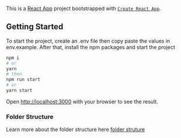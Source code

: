 This is a [React App](https://reactjs.org/docs/create-a-new-react-app.html) project bootstrapped with [`Create React App`](https://reactjs.org/docs/create-a-new-react-app.html).

## Getting Started

To start the project, create an .env file then copy paste the values in env.example.
After that, install the npm packages and start the project

```bash
npm i
# or
yarn
# then
npm run start
# or
yarn start
```

Open [http://localhost:3000](http://localhost:3000) with your browser to see the result.

### Folder Structure
Learn more about the folder structure here [folder struture](https://safaricom.atlassian.net/wiki/spaces/WDFS/pages/1666547725/Project+Folder+Structure)
